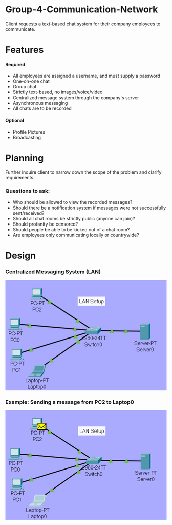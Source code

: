 # Group-4-Communication-Network  
Client requests a text-based chat system for their company employees to communicate.  
# Features
#### Required
* All employees are assigned a username, and must supply a password  
* One-on-one chat  
* Group chat  
* Strictly text-based, no images/voice/video  
* Centralized message system through the company's server  
* Asynchronous messaging  
* All chats are to be recorded  
#### Optional 
* Profile Pictures  
* Broadcasting  
# Planning
Further inquire client to narrow down the scope of the problem and clarify requirements.  

### Questions to ask:  
* Who should be allowed to view the recorded messages?  
* Should there be a notification system if messages were not successfully sent/received?  
* Should all chat rooms be strictly public (anyone can join)?  
* Should profanity be censored?  
* Should people be able to be kicked out of a chat room?  
* Are employees only communicating locally or countrywide?

# Design
### Centralized Messaging System (LAN)  
![alt text](https://github.com/MattBcsueb/CS401-Project-References/blob/main/LANimg.png)

### Example: Sending a message from PC2 to Laptop0
![alt text](https://github.com/MattBcsueb/CS401-Project-References/blob/main/LANsetup.gif)

